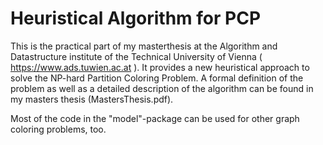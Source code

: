 Heuristical Algorithm for PCP
===

This is the practical part of my masterthesis at the Algorithm and Datastructure institute
of the Technical University of Vienna ( https://www.ads.tuwien.ac.at ). It provides a new heuristical
approach to solve the NP-hard Partition Coloring Problem. A formal definition of the problem as well
as a detailed description of the algorithm can be found in my masters thesis (MastersThesis.pdf).

Most of the code in the "model"-package can be used for other graph coloring problems, too.
